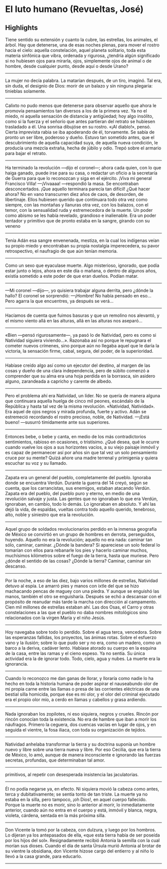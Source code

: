 # **El luto humano (Revueltas, José)** 
## Highlights 

 Tiene sentido su extensión y cuanto la cubre, las estrellas, los animales, el árbol. Hay que detenerse, una de esas noches plenas, para mover el rostro hacia el cielo: aquella constelación, aquel planeta solitario, toda esta materia sinfónica que vibra, ordenada y rigurosa, ¿tendría algún significado si no hubiesen ojos para mirarla, ojos, simplemente ojos de animal o de hombre, desde cualquier punto, desde aquí o desde Urano?


---


 La mujer no decía palabra. La matarían después, de un tiro, imaginó. Tal era, sin duda, el designio de Dios: morir de un balazo y sin ninguna plegaria: tinieblas solamente.


---


 Calixto no pudo menos que detenerse para observar aquello que ahora le promovía pensamientos tan diversos a los de la primera vez. Ya no el miedo, ni aquella sensación de distancia y antigüedad; hoy algo insólito, como si la fuerza y el señorío que antes partieran del retrato se hubiesen trasladado a él. Una sonrisa dibujóse en su rostro. «¡Al diablo!», pensó. Cierta imprevista rabia se iba apoderando de él, torvamente. Se sabía de pronto un ser libre, poderoso y dueño. Estuvo tan sometido antes, que el descubrimiento de aquella capacidad suya, de aquella nueva condición, le producía una mezcla extraña, hecha de júbilo y odio. Trepó sobre el armario para bajar el retrato.


---


 Ha terminado la revolución —dijo el coronel—; ahora cada quien, con lo que haiga ganado, puede irse para su casa, o redactar un oficio a la secretaría de Guerra para que lo reconozcan y siga en el ejército. ¡Viva mi general Francisco Villa! —¡Vivaaaa! —respondió la masa. Se encontraban desconcertados. ¡Que aquello terminara parecía tan difícil! ¿Qué hacer ahora? No en vano transcurren diez años de caos, de desorden, de libertinaje. Ellos hubiesen querido que continuara todo otra vez como siempre, con las montañas y llanuras otra vez, con los balazos, con el temor, con la sensualidad ruda y estremecedora de la muerte. Un poder como abismo se les había revelado, grandioso e inalienable. Era un poder tentador y primitivo que de pronto estaba en la sangre, girando con su veneno


---


 Tenía Adán esa sangre envenenada, mestiza, en la cual los indígenas veían su propio miedo y encontraban su propia nostalgia imperecedera, su pavor retrospectivo, el naufragio de que aún tenían memoria.


---


 Como un sexo que eyaculase muerte. Algo misterioso, ignorado, que podía estar junto o lejos, ahora en este día o mañana, o dentro de algunos años, existía sometido a este poder de que eran dueños. Podían matar.


---


 —Mi coronel —dijo—, yo quisiera trabajar alguna derrita, pero ¿dónde la hallo? El coronel se sorprendió: —¡Hombre! No había pensado en eso… Pero agarra la que encuentres, ya después se verá…


---


 Hacíamos de cuenta que fuimos basuras y que un remolino nos alevantó, y el mismo viento allá en las alturas, allá en las alturas nos aseparó…


---


 «Bien —pensó rigurosamente—, ya pasó lo de Natividad, pero es como si Natividad siguiera viviendo…». Razonaba así no porque le repugnara el cometer nuevos crímenes, sino porque aún no llegaba aquel que le daría la victoria, la sensación firme, cabal, segura, del poder, de la superioridad.


---


 Habíase creído algo así como un ejecutor del destino, al margen de las cosas y dueño de una clara independencia, pero de súbito comenzó a comprender que su alma era una hoja perdida en la borrasca, sin asidero alguno, zarandeada a capricho y carente de albedo.


---


 Pero el problema ahí era Natividad, un líder. No se quería de manera alguna que continuara aquella huelga de cinco mil peones, escándalo de la República y hasta tal vez de la misma revolución. «Natividad, Natividad». Era aquel de ojos negros y mirada profunda, fuerte y activo. Adán se estremeció recordando el rostro precioso, noble, de Natividad. —¡Está bueno! —susurró tímidamente ante sus superiores.


---


 Entonces bebe, o bebe y canta, en medio de los más contradictorios sentimientos, rabioso en ocasiones, o tristísimo. ¿Qué desea, qué le ocurre cuando vuelve los ojos a sus horizontes vacíos, a su viejo paisaje inmóvil y es capaz de permanecer así por años sin que tal vez un solo pensamiento cruce por su mente? Quizá añore una madre terrenal y primigenia y quiera escuchar su voz y su llamado.


---


 Zapata era un general del pueblo, completamente del pueblo. Ignoraba donde se encuentra Verdún. Durante la guerra del 14 creyó, según se cuenta, que los carrancistas, sus enemigos, estaban atacando Verdún. Zapata era del pueblo, del pueblo puro y eterno, en medio de una revolución salvaje y justa. Las gentes que no ignoraban lo que era Verdún, ignoraban, en cambio, todo lo demás. Lo ignoraban en absoluto. Y ahí las dejó la vida, de espaldas, vueltas contra todo aquello querido, tenebroso, alto, noble y siniestro que era la revolución.


---


 Aquel grupo de soldados revolucionarios perdido en la inmensa geografía de México se convirtió en un grupo de hombres en derrota, perseguidos, huyendo. Aquello no era la revolución; aquello no era nada: caminar tan sólo, caminar, caminar. ¿Dónde la bandera? Si apareciese un solo federal lo tomarían con ellos para rebanarle los pies y hacerlo caminar muchos, muchísimos kilómetros sobre el fuego de la tierra, hasta que muriese. Pero ¿dónde el sentido de las cosas? ¿Dónde la tierra? Caminar, caminar sin descanso.


---


 Por la noche, a eso de las diez, bajo varios millones de estrellas, Natividad detuvo al espía. Le amarró pies y manos con ixtle del que se hizo machacando pencas de maguey con una piedra. Y aunque se enguishó las manos, también el otro se enguisharía. Después se echó a descansar con el propósito de reanudar más tarde la marcha con dirección al campamento. Cien mil millones de estrellas estaban ahí. Las dos Osas, el Carro y otras constelaciones a las que el pueblo no daba nombres mitológicos sino relacionados con la virgen María y el niño Jesús.


---


 Hoy navegaba sobre todo lo perdido. Sobre el agua terca, vencedora. Sobre las esperanzas fallidas, los proyectos, las ánimas rotas. Sobre el esfuerzo vano y la ilusión; sobre lo que pudo ser y no era, como un madero, como un barco a la deriva, cadáver lento. Habíase atorado su cuerpo en la esquina de la casa, entre las ramas y el cieno espeso. Ya no sentía. Su única actividad era la de ignorar todo. Todo, cielo, agua y nubes. La muerte era la ignorancia.


---


 Cuando lo reconozco me dan ganas de llorar, y lloraría como nadie lo ha hecho en toda la historia humana de poder aspirar el nauseabundo olor de mi propia carne entre las llamas o presa de las corrientes eléctricas de una bestial silla homicida, porque ése es mi olor, y el olor del criminal ejecutado era el propio olor mío, a cerdo en llamas y cabellos y grasa ardiendo.


---


 Nada ignoraban los zopilotes, ni eso siquiera, negros y crueles. Rincón por rincón conocían toda la existencia. No era de hambre que iban a morir los náufragos. Primero la ceguera, dos cuencas vacías en lugar de ojos, y en seguida el vientre, la fosa iliaca, con toda su organización de tejidos.


---


 Natividad anhelaba transformar la tierra y su doctrina suponía un hombre nuevo y libre sobre una tierra nueva y libre. Por eso Cecilia, que era la tierra de México, lo amó, aunque de manera inconsciente e ignorando las fuerzas secretas, profundas, que determinaban tal amor.


---


 primitivos, al repetir con desesperada insistencia las jaculatorias.


---


 Él no podía negarse ya, en efecto. Ni siquiera movió la cabeza como antes, terca y dubitativamente; se sentía tonto de tan triste. La muerte ya no estaba en la silla, pero tampoco, ¡oh Dios!, en aquel cuerpo fallecido. Porque la muerte no es morir, sino lo anterior al morir, lo inmediatamente anterior, cuando aún no entra en el cuerpo y está, inmóvil y blanca, negra, violeta, cárdena, sentada en la más próxima silla.


---


 Don Vicente la tomó por la cabeza, con dulzura, y luego por los hombros. Lo dijeran ya los antepasados de ella, «que esta tierra había de ser poseída por los hijos del sol». Resignadamente recibió Antonia la semilla con la cual morían sus dioses. Cuando el día de santa Úrsula murió Antonia al brotar de su vientre la obsidiana, don Vicente hízose cargo del entierro y al niño lo llevó a la casa grande, para educarlo.


---


